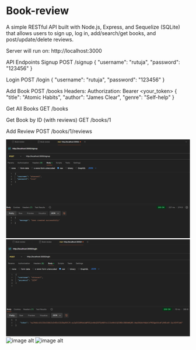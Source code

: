 ﻿# Book-review
A simple RESTful API built with Node.js, Express, and Sequelize (SQLite) that allows users to sign up, log in, add/search/get books, and post/update/delete reviews.

Server will run on: http://localhost:3000

API Endpoints
Signup
POST /signup
{
  "username": "rutuja",
  "password": "123456"
}

Login
POST /login
{
  "username": "rutuja",
  "password": "123456"
}

Add Book 
POST /books
Headers:
Authorization: Bearer <your_token>
{
  "title": "Atomic Habits",
  "author": "James Clear",
  "genre": "Self-help"
}

Get All Books
GET /books

Get Book by ID (with reviews)
GET /books/1

Add Review 
POST /books/1/reviews

![image alt](https://github.com/rutujakesare/Book-review/blob/b8e472dbed3351eaebe75690ef5c7c9fee72485f/Screenshot%202025-05-23%20004727.png)
![image alt](https://github.com/rutujakesare/Book-review/blob/e932ccdbba08df36cf0d5c39f78ab4b5b0aa7854/Screenshot%202025-05-23%20004755.png)
![image alt]()
![image alt]()
